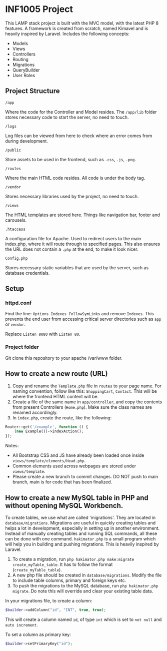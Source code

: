 # INF1005 Project

This LAMP stack project is built with the MVC model, with the latest PHP 8 features.
A framework is created from scratch, named Kimavel and is heavily inspired by Laravel.
Includes the following concepts:
- Models
- Views
- Controllers
- Routing
- Migrations
- QueryBuilder
- User Roles

## Project Structure

`/app`

Where the code for the Controller and Model resides. The `/app/lib` folder stores necessary code to start the server, no need to touch.

`/logs`

Log files can be viewed from here to check where an error comes from during development.

`/public`

Store assets to be used in the frontend, such as `.css`, `.js`, `.png`.

`/routes`

Where the main HTML code resides. All code is under the body tag.

`/vendor`

Stores necessary libraries used by the project, no need to touch.

`/views`

The HTML templates are stored here. Things like navigation bar, footer and carousels.

`.htaccess`

A configuration file for Apache. Used to redirect users to the main index.php, where it will route through to specified pages.
This also ensures the URL does not contain a `.php` at the end, to make it look nicer.

`Config.php`

Stores necessary static variables that are used by the server, such as database credentials.

## Setup

### httpd.conf 

Find the line: `Options Indexes FollowSymLinks` and remove `Indexes`.
This prevents the end user from accessing critical server directories such as `app` or `vendor`.

Replace `Listen 8080` with `Listen 80`.

### Project folder
Git clone this repository to your apache /var/www folder. 

## How to create a new route (URL)

1. Copy and rename the `Template.php` file in `routes` to your page name. For naming convention, follow like this: `ShoppingCart`, `Contact`. This will be where the frontend HTML content will be.
2. Create a file of the same name in `app/controller`, and copy the contents from present Controllers (`Home.php`). Make sure the class names are renamed accordingly.
3. In `index.php`, create the route, like the following:

```php
Router::get('/example', function () {
    (new Example())->indexAction();
});
```

Notes:
- All Bootstrap CSS and JS have already been loaded once inside `views/template/elements/Head.php`.
- Common elements used across webpages are stored under `views/template`.
- Please create a new branch to commit changes. DO NOT push to main branch, main is for code that has been finalized.

## How to create a new MySQL table in PHP and without opening MySQL Workbench.

To create tables, we use what are called 'migrations'. They are located in `database/migrations`.
Migrations are useful in quickly creating tables and helps a lot in development, especially in setting up in another environment.
Instead of manually creating tables and running SQL commands, all these can be done with one command.
`hakimator.php` is a small program which will help you in building and pushing migrations. This is heavily inspired by Laravel.

1. To create a migration, run `php hakimator.php make:migrate create_myTable_table`. It has to follow the format (`create_myTable_table`).
2. A new php file should be created in `database/migrations`. Modify the file to include table columns, primary and foreign keys etc.
3. To push the migrations to the MySQL database, run `php hakimator.php migrate`. Do note this will override and clear your existing table data.

In your migrations file, to create a column:
```php
$builder->addColumn("id", "INT", true, true);
```
This will create a column named `id`, of type `int` which is set to `not null` and `auto increment`.

To set a column as primary key:
```php
$builder->setPrimaryKey("id");
```